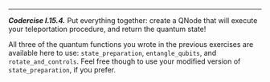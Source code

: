 ---

***Codercise I.15.4.*** Put everything together: create a QNode
   that will execute your teleportation procedure, and return the quantum state!

   All three of the quantum functions you wrote in the previous exercises are
   available here to use: `state_preparation`, `entangle_qubits`, and
   `rotate_and_controls`. Feel free though to use your modified version of
   `state_preparation`, if you prefer.